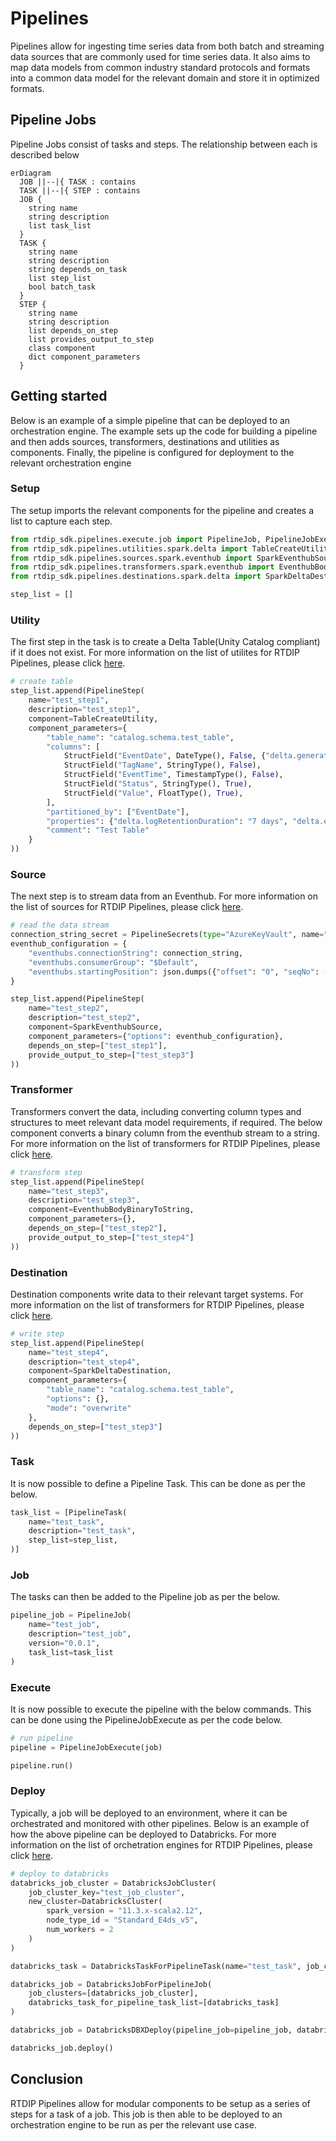 # Pipelines

Pipelines allow for ingesting time series data from both batch and streaming data sources that are commonly used for time series data. It also aims to map data models from common industry standard protocols and formats into a common data model for the relevant domain and store it in optimized formats.

## Pipeline Jobs

Pipeline Jobs consist of tasks and steps. The relationship between each is described below

``` mermaid
erDiagram
  JOB ||--|{ TASK : contains
  TASK ||--|{ STEP : contains
  JOB {
    string name
    string description
    list task_list
  }
  TASK {
    string name
    string description
    string depends_on_task
    list step_list
    bool batch_task
  }
  STEP {
    string name
    string description
    list depends_on_step
    list provides_output_to_step
    class component
    dict component_parameters
  }
```

## Getting started

Below is an example of a simple pipeline that can be deployed to an orchestration engine. The example sets up the code for building a pipeline and then adds sources, transformers, destinations and utilities as components. Finally, the pipeline is configured for deployment to the relevant orchestration engine

### Setup

The setup imports the relevant components for the pipeline and creates a list to capture each step. 

```python
from rtdip_sdk.pipelines.execute.job import PipelineJob, PipelineJobExecute, PipelineStep, PipelineTask
from rtdip_sdk.pipelines.utilities.spark.delta import TableCreateUtility
from rtdip_sdk.pipelines.sources.spark.eventhub import SparkEventhubSource
from rtdip_sdk.pipelines.transformers.spark.eventhub import EventhubBodyBinaryToString
from rtdip_sdk.pipelines.destinations.spark.delta import SparkDeltaDestination

step_list = []
```

### Utility 

The first step in the task is to create a Delta Table(Unity Catalog compliant) if it does not exist. For more information on the list of utilites for RTDIP Pipelines, please click [here](https://www.rtdip.io/blog/rtdip_ingestion_pipelines/#utilities).

```python
# create table
step_list.append(PipelineStep(
    name="test_step1",
    description="test_step1",
    component=TableCreateUtility,
    component_parameters={
        "table_name": "catalog.schema.test_table",
        "columns": [
            StructField("EventDate", DateType(), False, {"delta.generationExpression": "CAST(EventTime AS DATE)"}),
            StructField("TagName", StringType(), False),
            StructField("EventTime", TimestampType(), False),
            StructField("Status", StringType(), True),
            StructField("Value", FloatType(), True),
        ],
        "partitioned_by": ["EventDate"],
        "properties": {"delta.logRetentionDuration": "7 days", "delta.enableChangeDataFeed": "true"},
        "comment": "Test Table"
    }
))
```

### Source

The next step is to stream data from an Eventhub. For more information on the list of sources for RTDIP Pipelines, please click [here](https://www.rtdip.io/blog/rtdip_ingestion_pipelines/#sources).

```python
# read the data stream
connection_string_secret = PipelineSecrets(type="AzureKeyVault", name="azasex"  secret_name="eventhub-connection-string")
eventhub_configuration = {
    "eventhubs.connectionString": connection_string, 
    "eventhubs.consumerGroup": "$Default",
    "eventhubs.startingPosition": json.dumps({"offset": "0", "seqNo": -1, "enqueuedTime": None, "isInclusive": True})
}

step_list.append(PipelineStep(
    name="test_step2",
    description="test_step2",
    component=SparkEventhubSource,
    component_parameters={"options": eventhub_configuration},
    depends_on_step=["test_step1"],
    provide_output_to_step=["test_step3"]
))
```

### Transformer

Transformers convert the data, including converting column types and structures to meet relevant data model requirements, if required. The below component converts a binary column from the eventhub stream to a string. For more information on the list of transformers for RTDIP Pipelines, please click [here](https://www.rtdip.io/blog/rtdip_ingestion_pipelines/#transformers).

```python
# transform step
step_list.append(PipelineStep(
    name="test_step3",
    description="test_step3",
    component=EventhubBodyBinaryToString,
    component_parameters={},
    depends_on_step=["test_step2"],
    provide_output_to_step=["test_step4"]
))
```

### Destination

Destination components write data to their relevant target systems. For more information on the list of transformers for RTDIP Pipelines, please click [here](https://www.rtdip.io/blog/rtdip_ingestion_pipelines/#destinations).

```python
# write step
step_list.append(PipelineStep(
    name="test_step4",
    description="test_step4",
    component=SparkDeltaDestination,
    component_parameters={
        "table_name": "catalog.schema.test_table",
        "options": {},
        "mode": "overwrite"    
    },
    depends_on_step=["test_step3"]
))
```

### Task

It is now possible to define a Pipeline Task. This can be done as per the below.

```python
task_list = [PipelineTask(
    name="test_task",
    description="test_task",
    step_list=step_list,
)]
```

### Job

The tasks can then be added to the Pipeline job as per the below.

```python
pipeline_job = PipelineJob(
    name="test_job",
    description="test_job", 
    version="0.0.1",
    task_list=task_list
)
```

### Execute

It is now possible to execute the pipeline with the below commands. This can be done using the PipelineJobExecute as per the code below.

```python
# run pipeline
pipeline = PipelineJobExecute(job)

pipeline.run()
```

### Deploy

Typically, a job will be deployed to an environment, where it can be orchestrated and monitored with other pipelines. Below is an example of how the above pipeline can be deployed to Databricks.  For more information on the list of orchetration engines for RTDIP Pipelines, please click [here](https://www.rtdip.io/blog/rtdip_ingestion_pipelines/#pipeline-orchestration).

```python
# deploy to databricks
databricks_job_cluster = DatabricksJobCluster(
    job_cluster_key="test_job_cluster", 
    new_cluster=DatabricksCluster(
        spark_version = "11.3.x-scala2.12",
        node_type_id = "Standard_E4ds_v5",
        num_workers = 2
    )
)

databricks_task = DatabricksTaskForPipelineTask(name="test_task", job_cluster_key="test_job_cluster")

databricks_job = DatabricksJobForPipelineJob(
    job_clusters=[databricks_job_cluster],
    databricks_task_for_pipeline_task_list=[databricks_task]
)

databricks_job = DatabricksDBXDeploy(pipeline_job=pipeline_job, databricks_job_for_pipeline_job=databricks_job, host="https://test.databricks.net", token="test_token")

databricks_job.deploy()
```

## Conclusion

RTDIP Pipelines allow for modular components to be setup as a series of steps for a task of a job. This job is then able to be deployed to an orchestration engine to be run as per the relevant use case.